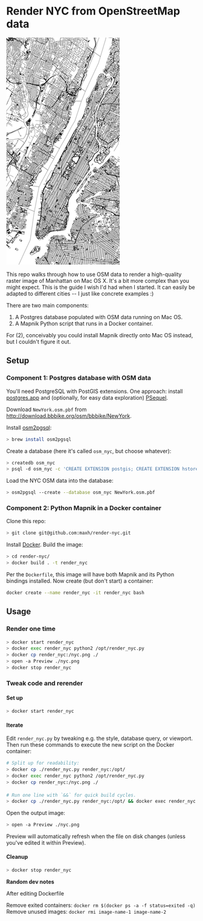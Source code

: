 # Render NYC from OpenStreetMap data

![Low resolution sample](sample.png)

This repo walks through how to use OSM data to render a high-quality raster image of Manhattan on Mac OS X. It's a bit more complex than you might expect. This is the guide I wish I'd had when I started. It can easily be adapted to different cities -- I just like concrete examples :)

There are two main components:

1) A Postgres database populated with OSM data running on Mac OS.
2) A Mapnik Python script that runs in a Docker container.

For (2), conceivably you could install Mapnik directly onto Mac OS instead, but I couldn't figure it out.

## Setup

### Component 1: Postgres database with OSM data

You'll need PostgreSQL with PostGIS extensions. One approach: install [postgres.app](http://postgresapp.com/) and (optionally, for easy data exploration) [PSequel](http://www.psequel.com/).

Download `NewYork.osm.pbf` from http://download.bbbike.org/osm/bbbike/NewYork.

Install [osm2pgsql](https://wiki.openstreetmap.org/wiki/Osm2pgsql):

```sh
> brew install osm2pgsql
```

Create a database (here it's called `osm_nyc`, but choose whatever):

```sh
> createdb osm_nyc
> psql -d osm_nyc -c 'CREATE EXTENSION postgis; CREATE EXTENSION hstore;'
```

Load the NYC OSM data into the database:

```sh
> osm2pgsql --create --database osm_nyc NewYork.osm.pbf
```

### Component 2: Python Mapnik in a Docker container

Clone this repo:

```sh
> git clone git@github.com:maxh/render-nyc.git
```

Install [Docker](https://www.docker.com/get-docker). Build the image:

```sh
> cd render-nyc/
> docker build . -t render_nyc
```

Per the `Dockerfile`, this image will have both Mapnik and its Python bindings installed. Now create (but don't start) a container:

```sh
docker create --name render_nyc -it render_nyc bash
```

## Usage

### Render one time

```sh
> docker start render_nyc
> docker exec render_nyc python2 /opt/render_nyc.py
> docker cp render_nyc:/nyc.png ./
> open -a Preview ./nyc.png
> docker stop render_nyc
```

### Tweak code and rerender

#### Set up

```sh
> docker start render_nyc
```

#### Iterate

Edit `render_nyc.py` by tweaking e.g. the style, database query, or viewport. Then run these commands to execute the new script on the Docker container:

```sh
# Split up for readability:
> docker cp ./render_nyc.py render_nyc:/opt/
> docker exec render_nyc python2 /opt/render_nyc.py
> docker cp render_nyc:/nyc.png ./

# Run one line with `&&` for quick build cycles.
> docker cp ./render_nyc.py render_nyc:/opt/ && docker exec render_nyc python2 /opt/render_nyc.py && docker cp render_nyc:/nyc.png ./
```

Open the output image:

```sh
> open -a Preview ./nyc.png
```

Preview will automatically refresh when the file on disk changes (unless you've edited it within Preview).

#### Cleanup

```sh
> docker stop render_nyc
```

____Random dev notes____

After editing Dockerfile

Remove exited containers: `docker rm $(docker ps -a -f status=exited -q)`
Remove unused images: `docker rmi image-name-1 image-name-2`
